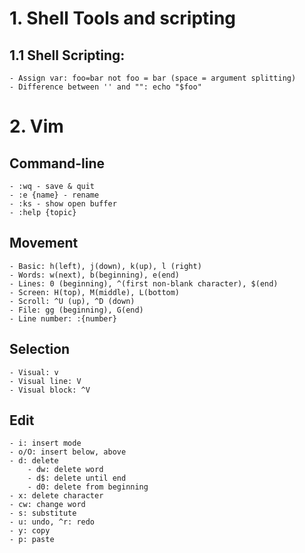 # 1. Shell Tools and scripting
## 1.1 Shell Scripting:
    - Assign var: foo=bar not foo = bar (space = argument splitting)
    - Difference between '' and "": echo "$foo" 


# 2. Vim
## Command-line
    - :wq - save & quit
    - :e {name} - rename
    - :ks - show open buffer
    - :help {topic}
## Movement
    - Basic: h(left), j(down), k(up), l (right)
    - Words: w(next), b(beginning), e(end)
    - Lines: 0 (beginning), ^(first non-blank character), $(end)
    - Screen: H(top), M(middle), L(bottom)
    - Scroll: ^U (up), ^D (down)
    - File: gg (beginning), G(end)
    - Line number: :{number}

## Selection
    - Visual: v
    - Visual line: V
    - Visual block: ^V

## Edit
    - i: insert mode
    - o/O: insert below, above
    - d: delete
        - dw: delete word
        - d$: delete until end
        - d0: delete from beginning
    - x: delete character
    - cw: change word
    - s: substitute
    - u: undo, ^r: redo
    - y: copy
    - p: paste